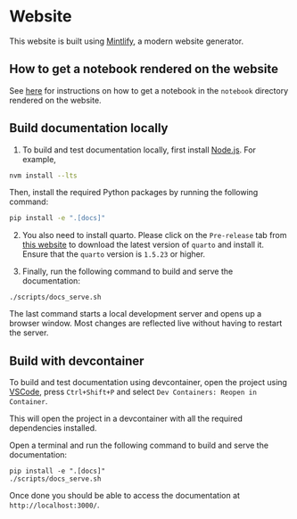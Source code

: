 # Website

This website is built using [Mintlify](https://mintlify.com/docs/quickstart), a modern website generator.

## How to get a notebook rendered on the website

See [here](https://github.com/ag2ai/ag2/blob/main/notebook/contributing.md#how-to-get-a-notebook-displayed-on-the-website) for instructions on how to get a notebook in the `notebook` directory rendered on the website.

## Build documentation locally

1. To build and test documentation locally, first install [Node.js](https://nodejs.org/en/download/). For example,

```bash
nvm install --lts
```

Then, install the required Python packages by running the following command:

```bash
pip install -e ".[docs]"
```

2. You also need to install quarto. Please click on the `Pre-release` tab from [this website](https://quarto.org/docs/download/) to download the latest version of `quarto` and install it. Ensure that the `quarto` version is `1.5.23` or higher.

3. Finally, run the following command to build and serve the documentation:

```console
./scripts/docs_serve.sh
```

The last command starts a local development server and opens up a browser window.
Most changes are reflected live without having to restart the server.

## Build with devcontainer

To build and test documentation using devcontainer, open the project using [VSCode](https://code.visualstudio.com/), press `Ctrl+Shift+P` and select `Dev Containers: Reopen in Container`.

This will open the project in a devcontainer with all the required dependencies installed.

Open a terminal and run the following command to build and serve the documentation:

```console
pip install -e ".[docs]"
./scripts/docs_serve.sh
```

Once done you should be able to access the documentation at `http://localhost:3000/`.

